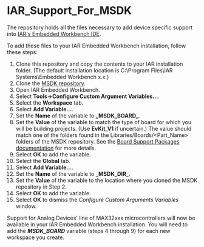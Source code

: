 # IAR_Support_For_MSDK
The repository holds all the files necessary to add device specific support into [IAR's Embedded Workbench IDE](https://www.iar.com/products/architectures/arm/).

To add these files to your IAR Embedded Workbench installation, follow these steps:

1. Clone this repository and copy the contents to your IAR installation folder.  (The default installation location is C:\Program Files\IAR Systems\Embedded Workbench x.x.)
2. Clone the [MSDK repository](https://github.com/Analog-Devices-MSDK/msdk).
3. Open IAR Embedded Workbench.
4. Select **Tools->Configure Custom Argument Variables...**.
5. Select the **Workspace** tab.
6. Select **Add Variable...**.
7. Set the **Name** of the variable to **\_MSDK_BOARD\_**.
8. Set the **Value** of the variable to match the type of board for which you will be building projects. (Use **EvKit_V1** if uncertain.) The value should match one of the folders found in the Libraries/Boards/<Part_Name> folders of the MSDK repository.  See the [Board Support Packages documentation](https://analog-devices-msdk.github.io/msdk/USERGUIDE/#board-support-packages) for more details.
9. Select **OK** to add the variable.
10. Select the **Global** tab.
11. Select **Add Variable...**.
12. Set the **Name** of the variable to **\_MSDK_DIR\_**.
13. Set the **Value** of the variable to the location where you cloned the MSDK repository in Step 2.
14. Select **OK** to add the variable.
15. Select **OK** to dismiss the *Configure Custom Arguments Variables* window.

Support for Analog Devices' line of MAX32xxx microcontrollers will now be available in your IAR Embedded Workbench installation.  You will need to add the **_MSDK_BOARD_** variable (steps 4 through 9) for each new workspace you create.  
